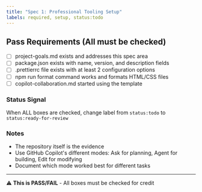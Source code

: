 ```yaml
---
title: "Spec 1: Professional Tooling Setup"
labels: required, setup, status:todo
---
```


## Pass Requirements (All must be checked)

- [ ] project-goals.md exists and addresses this spec area
- [ ] package.json exists with name, version, and description fields
- [ ] .prettierrc file exists with at least 2 configuration options
- [ ] npm run format command works and formats HTML/CSS files
- [ ] copilot-collaboration.md started using the template

### Status Signal
When ALL boxes are checked, change label from `status:todo` to `status:ready-for-review`

### Notes
- The repository itself is the evidence
- Use GitHub Copilot's different modes: Ask for planning, Agent for building, Edit for modifying
- Document which mode worked best for different tasks

---
⚠️ **This is PASS/FAIL** - All boxes must be checked for credit